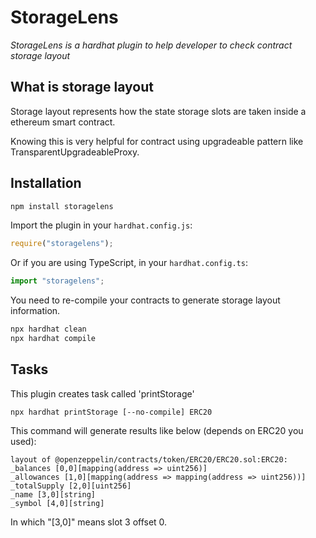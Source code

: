 # StorageLens

_StorageLens is a hardhat plugin to help developer to check contract storage layout_

## What is storage layout

Storage layout represents how the state storage slots are taken inside a ethereum smart contract.

Knowing this is very helpful for contract using upgradeable pattern like TransparentUpgradeableProxy.

## Installation

```bash
npm install storagelens
```

Import the plugin in your `hardhat.config.js`:

```js
require("storagelens");
```

Or if you are using TypeScript, in your `hardhat.config.ts`:

```ts
import "storagelens";
```

You need to re-compile your contracts to generate storage layout information.

```bash
npx hardhat clean
npx hardhat compile
```

## Tasks

This plugin creates task called 'printStorage'

```
npx hardhat printStorage [--no-compile] ERC20
```

This command will generate results like below (depends on ERC20 you used):

```
layout of @openzeppelin/contracts/token/ERC20/ERC20.sol:ERC20:
_balances [0,0][mapping(address => uint256)]
_allowances [1,0][mapping(address => mapping(address => uint256))]
_totalSupply [2,0][uint256]
_name [3,0][string]
_symbol [4,0][string]
```

In which "[3,0]" means slot 3 offset 0.
